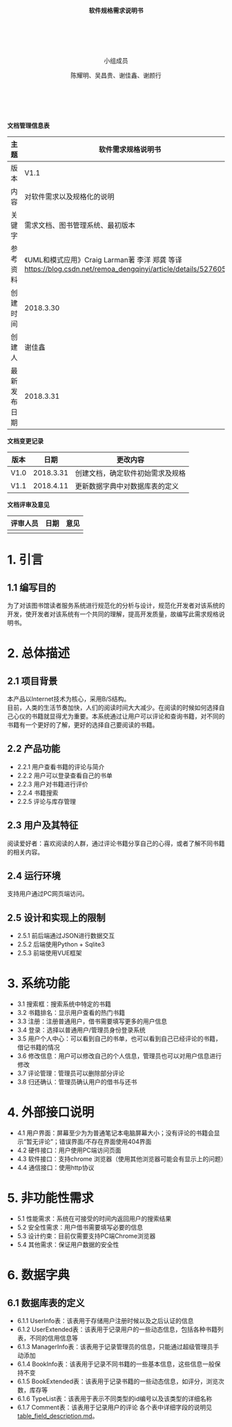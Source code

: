 <br/>
<br/>
<br/>
<br/>
<br/>
<br/>
<br/>
<p align="center"><b>软件规格需求说明书</b></p>
<br/>
<br/>
<br/>
<br/>
<p align="center">小组成员</p>
<p align="center">陈耀明、吴昌贵、谢佳鑫、谢颜行</p>
<br/>
<br/>
<br/>
<br/>

**文档管理信息表**

主题|软件需求规格说明书
-|-
版本|V1.1
内容|对软件需求以及规格化的说明
关键字|需求文档、图书管理系统、最初版本
参考资料|《UML和模式应用》Craig Larman著 李洋 郑龚 等译 https://blog.csdn.net/remoa_dengqinyi/article/details/52760507
创建时间|2018.3.30
创建人|谢佳鑫
最新发布日期|2018.3.31

**文档变更记录**

版本|日期|更改内容
-|-|-
V1.0|2018.3.31|创建文档，确定软件初始需求及规格
V1.1|2018.4.11|更新数据字典中对数据库表的定义
**文档评审及意见**

评审人员|日期|意见
-|-|-
 | | 
 
		
# 1. 引言
## 1.1 编写目的
为了对该图书馆读者服务系统进行规范化的分析与设计，规范化开发者对该系统的开发，使开发者对该系统有一个共同的理解，提高开发质量，故编写此需求规格说明书。

# 2. 总体描述
## 2.1 项目背景
本产品以Internet技术为核心，采用B/S结构。  
目前，人类的生活节奏加快，人们的阅读时间大大减少。在阅读的时候如何选择自己心仪的书籍就显得尤为重要。本系统通过让用户可以评论和查询书籍，对不同的书籍有一个更好的了解，更好的选择自己要阅读的书籍。
## 2.2 产品功能
* 2.2.1 用户查看书籍的评论与简介  
* 2.2.2	用户可以登录查看自己的书单  
* 2.2.3	用户对书籍进行评价  
* 2.2.4	书籍搜索  
* 2.2.5	评论与库存管理  
## 2.3 用户及其特征
阅读爱好者：喜欢阅读的人群，通过评论书籍分享自己的心得，或者了解不同书籍的相关内容。
## 2.4 运行环境
支持用户通过PC网页端访问。
## 2.5 设计和实现上的限制
* 2.5.1	前后端通过JSON进行数据交互  
* 2.5.2	后端使用Python + Sqlite3  
* 2.5.3	前端使用VUE框架  

# 3. 系统功能
* 3.1	搜索框：搜索系统中特定的书籍  
* 3.2	书籍排名：显示用户查看的热门书籍  
* 3.3	注册：注册普通用户，借书需要填写更多的用户信息  
* 3.4	登录：选择以普通用户/管理员身份登录系统  
* 3.5	用户个人中心：可以看到自己的书单，也可以看到自己已经评论的书籍，借记书籍的情况  
* 3.6	修改信息：用户可以修改自己的个人信息，管理员也可以对用户信息进行修改  
* 3.7	评论管理：管理员可以删除部分评论  
* 3.8	归还确认：管理员确认用户的借书与还书  

# 4. 外部接口说明
* 4.1	用户界面：屏幕至少为为普通笔记本电脑屏幕大小；没有评论的书籍会显示“暂无评论”；错误界面/不存在界面使用404界面
* 4.2	硬件接口：用户使用PC端访问页面
* 4.3	软件接口：支持chrome 浏览器（使用其他浏览器可能会有显示上的问题）  
* 4.4	通信接口：使用http协议

# 5. 非功能性需求
* 5.1 性能需求：系统在可接受的时间内返回用户的搜索结果
* 5.2 安全性需求：用户借书需要填写必要的信息
* 5.3 设计约束：目前仅需要支持PC端Chrome浏览器
* 5.4 其他需求：保证用户数据的安全性

# 6. 数据字典
## 6.1 数据库表的定义
* 6.1.1	UserInfo表：该表用于存储用户注册时候以及之后认证的信息
* 6.1.2 UserExtended表：该表用于记录用户的一些动态信息，包括各种书籍列表，不同的信用信息等
* 6.1.3 ManagerInfo表：该表用于记录管理员的信息，只能通过超级管理员手动添加
* 6.1.4 BookInfo表：该表用于记录不同书籍的一些基本信息，这些信息一般保持不变
* 6.1.5	BookExtended表：该表用于记录书籍的一些动态信息，如评分，浏览次数，库存等
* 6.1.6	TypeList表：该表用于表示不同类型的id编号以及该类型的详细名称
* 6.1.7	Comment表：该表用于记录用户的评论
各个表中详细字段的说明见[table_field_description.md](./table_field_description.md)。
